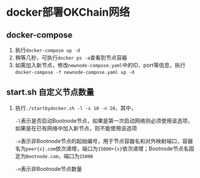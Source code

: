 # docker部署OKChain网络

## docker-compose

1. 执行`docker-compose up -d`
2. 稍等几秒，可执行`docker ps -a`查看到节点容器
3. 如需加入新节点，修改`newnode-compose.yaml`中的ID、port等信息，执行`docker-compose -f newnode-compose.yaml up -d`


## start.sh 自定义节点数量

1. 执行`./startbydocker.sh -l -s 10 -n 20`，其中，

    `-l`表示是否启动Bootnode节点，如果是第一次启动网络则必须使用该选项，如果是在已有网络中加入新节点，则不能使用该选项

    `-s`表示非Bootnode节点的起始编号，用于节点容器名和对外映射端口，容器名为`peer{s}.com`依次递增，端口为`15000+{s}`依次递增；Bootnode节点名固定为`Bootnode.com`，端口为`15000`

    `-n`表示非Bootnode节点数量
